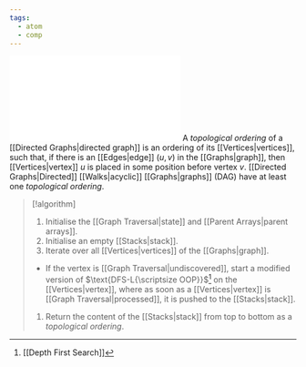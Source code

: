 ```yaml
---
tags:
  - atom
  - comp
---
```

![1000|center](topological-order.excalidraw.md)
A *topological ordering* of a [[Directed Graphs|directed graph]] is an ordering of its [[Vertices|vertices]], such that, if there is an [[Edges|edge]] $\left( u,v \right)$ in the [[Graphs|graph]], then [[Vertices|vertex]] $u$ is placed in some position before vertex $v$.  [[Directed Graphs|Directed]] [[Walks|acyclic]] [[Graphs|graphs]] (DAG) have at least one *topological ordering*.

> [!algorithm]
> 1. Initialise the [[Graph Traversal|state]] and [[Parent Arrays|parent arrays]].
> 2. Initialise an empty [[Stacks|stack]].
> 3. Iterate over all [[Vertices|vertices]] of the [[Graphs|graph]].
> 	- If the vertex is [[Graph Traversal|undiscovered]], start a modified version of $\text{DFS-L{\scriptsize OOP}}$[^1] on the [[Vertices|vertex]], where as soon as a [[Vertices|vertex]] is [[Graph Traversal|processed]], it is pushed to the [[Stacks|stack]].
> 1. Return the content of the [[Stacks|stack]] from top to bottom as a *topological ordering*.

[^1]: [[Depth First Search]]
